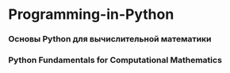 # Programming-in-Python
### Основы  Python  для  вычислительной  математики
### Python Fundamentals for Computational Mathematics
